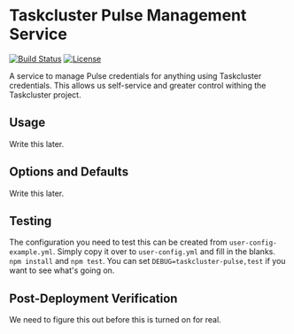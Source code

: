 Taskcluster Pulse Management Service
====================================

[![Build Status](https://travis-ci.org/taskcluster/taskcluster-pulse.svg?branch=master)](https://travis-ci.org/taskcluster/taskcluster-pulse)
[![License](https://img.shields.io/badge/license-MPL%202.0-orange.svg)](http://mozilla.org/MPL/2.0)

A service to manage Pulse credentials for anything using
Taskcluster credentials. This allows us self-service and
greater control withing the Taskcluster project.

Usage
-----

Write this later.

Options and Defaults
--------------------

Write this later.

Testing
-------

The configuration you need to test this can be created from `user-config-example.yml`. Simply copy it over to `user-config.yml` and fill in the blanks.
`npm install` and `npm test`. You can set `DEBUG=taskcluster-pulse,test` if you want to see what's going on.

## Post-Deployment Verification

We need to figure this out before this is turned on for real.
